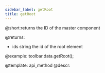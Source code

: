 ```yaml
---
sidebar_label: getRoot
title: getRoot
---          
```


@short:returns the ID of the master component

@returns:

- ids    	string      	the id of the root element


@example:
toolbar.data.getRoot();

@template: api_method
@descr: